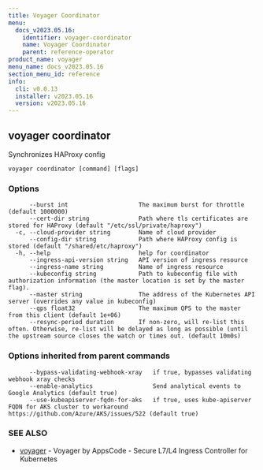 ```yaml
---
title: Voyager Coordinator
menu:
  docs_v2023.05.16:
    identifier: voyager-coordinator
    name: Voyager Coordinator
    parent: reference-operator
product_name: voyager
menu_name: docs_v2023.05.16
section_menu_id: reference
info:
  cli: v0.0.13
  installer: v2023.05.16
  version: v2023.05.16
---
```


## voyager coordinator

Synchronizes HAProxy config

```
voyager coordinator [command] [flags]
```

### Options

```
      --burst int                    The maximum burst for throttle (default 1000000)
      --cert-dir string              Path where tls certificates are stored for HAProxy (default "/etc/ssl/private/haproxy")
  -c, --cloud-provider string        Name of cloud provider
      --config-dir string            Path where HAProxy config is stored (default "/shared/etc/haproxy")
  -h, --help                         help for coordinator
      --ingress-api-version string   API version of ingress resource
      --ingress-name string          Name of ingress resource
      --kubeconfig string            Path to kubeconfig file with authorization information (the master location is set by the master flag).
      --master string                The address of the Kubernetes API server (overrides any value in kubeconfig)
      --qps float32                  The maximum QPS to the master from this client (default 1e+06)
      --resync-period duration       If non-zero, will re-list this often. Otherwise, re-list will be delayed as long as possible (until the upstream source closes the watch or times out. (default 10m0s)
```

### Options inherited from parent commands

```
      --bypass-validating-webhook-xray   if true, bypasses validating webhook xray checks
      --enable-analytics                 Send analytical events to Google Analytics (default true)
      --use-kubeapiserver-fqdn-for-aks   if true, uses kube-apiserver FQDN for AKS cluster to workaround https://github.com/Azure/AKS/issues/522 (default true)
```

### SEE ALSO

* [voyager](/docs/v2023.05.16/reference/operator/voyager)	 - Voyager by AppsCode - Secure L7/L4 Ingress Controller for Kubernetes

